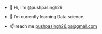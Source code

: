 - 👋 Hi, I’m @pushpasingh26
- 🌱 I’m currently learning Data science.
  
- 📫 reach me pushpasingh26.ps@gmail.com

<!---
pushpasingh26/pushpasingh26 is a ✨ special ✨ repository because its `README.md` (this file) appears on your GitHub profile.
You can click the Preview link to take a look at your changes.
--->
